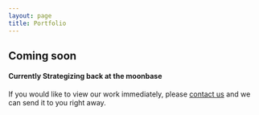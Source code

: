 ```yaml
---
layout: page
title: Portfolio
---
```

<div class="text_center">
	<h2 class="text_charcoal">Coming soon</h2>
	<h4>Currently Strategizing back at the moonbase</h4>
	<p>If you would like to view our work immediately, please <a href="mailto:graymintmoon@gmail.com">contact us</a> and we can send it to you right away.</p>
</div>